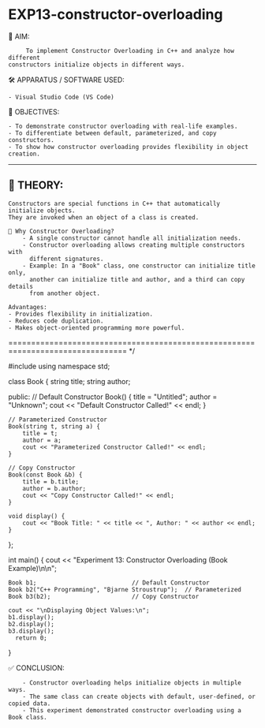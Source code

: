 # EXP13-constructor-overloading


🎯 AIM:
         
         To implement Constructor Overloading in C++ and analyze how different 
    constructors initialize objects in different ways.

🛠 APPARATUS / SOFTWARE USED:
   
    - Visual Studio Code (VS Code)
   

📌 OBJECTIVES:
   
    - To demonstrate constructor overloading with real-life examples.
    - To differentiate between default, parameterized, and copy constructors.
    - To show how constructor overloading provides flexibility in object creation.

--------------------------------------------------------------------------------
📖 THEORY:
--------------------------------------------------------------------------------
    Constructors are special functions in C++ that automatically initialize objects.
    They are invoked when an object of a class is created.

    🔹 Why Constructor Overloading?
        - A single constructor cannot handle all initialization needs.
        - Constructor overloading allows creating multiple constructors with 
          different signatures.
        - Example: In a "Book" class, one constructor can initialize title only,
          another can initialize title and author, and a third can copy details
          from another object.

    Advantages:
    - Provides flexibility in initialization.
    - Reduces code duplication.
    - Makes object-oriented programming more powerful.

================================================================================
*/

#include <iostream>
using namespace std;

class Book {
    string title;
    string author;

public:
    // Default Constructor
    Book() {
        title = "Untitled";
        author = "Unknown";
        cout << "Default Constructor Called!" << endl;
    }

    // Parameterized Constructor
    Book(string t, string a) {
        title = t;
        author = a;
        cout << "Parameterized Constructor Called!" << endl;
    }

    // Copy Constructor
    Book(const Book &b) {
        title = b.title;
        author = b.author;
        cout << "Copy Constructor Called!" << endl;
    }

    void display() {
        cout << "Book Title: " << title << ", Author: " << author << endl;
    }
};

 int main() {
    cout << "Experiment 13: Constructor Overloading (Book Example)\n\n";

    Book b1;                           // Default Constructor
    Book b2("C++ Programming", "Bjarne Stroustrup");  // Parameterized
    Book b3(b2);                       // Copy Constructor

    cout << "\nDisplaying Object Values:\n";
    b1.display();
    b2.display();
    b3.display();
      return 0;
}



✅ CONCLUSION:
        
        - Constructor overloading helps initialize objects in multiple ways.
        - The same class can create objects with default, user-defined, or copied data.
        - This experiment demonstrated constructor overloading using a Book class.

  
